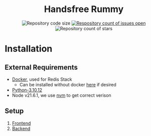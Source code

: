 <div align="center">
  <h1>Handsfree Rummy</h1>
  <a>
    <img
      src="https://img.shields.io/github/languages/code-size/maxkopitz/handsfreerummy"
      alt="Repository code size" />
  </a>
  <a href="https://github.com/maxkopitz/nvim-config/">
    <img
      src="https://img.shields.io/github/issues/maxkopitz/handsfreerummy"
      alt="Respository count of issues open" />
  </a>
  <a>
    <img
      src="https://img.shields.io/github/stars/maxkopitz/handsfreerummy"
      alt="Repository count of stars" />
  </a>
</div>

# Installation
## External Requirements
- [Docker](https://docs.docker.com/desktop/), used for Redis Stack
    - Can be installed without docker [here](https://redis.io/docs/install/install-stack/) if desired
- [Python-3.10.12](https://www.python.org/downloads/release/python-31012/)
- Node v21.6.1, we use [nvm](https://github.com/nvm-sh/nvm) to get correct verison

## Setup
1. [Frontend](./frontend/README.md)
2. [Backend](./backend/README.md)
